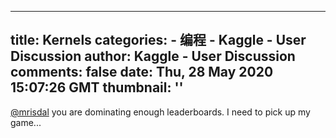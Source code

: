 
---
title: Kernels
categories: 
    - 编程
    - Kaggle - User Discussion
author: Kaggle - User Discussion
comments: false
date: Thu, 28 May 2020 15:07:26 GMT
thumbnail: ''
---

<div>   
<p><a href="https://www.kaggle.comnull/mrisdal">@mrisdal</a> you are dominating enough leaderboards. I need to pick up my game...</p>  
</div>
            